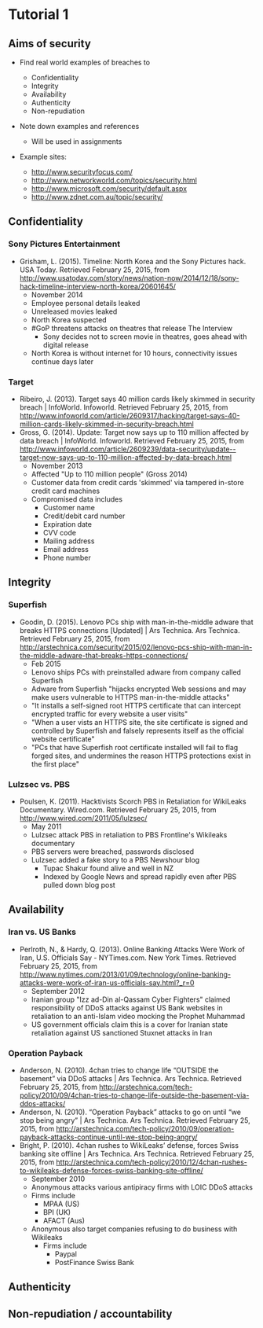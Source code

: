 # Tutorial 1

## Aims of security

- Find real world examples of breaches to
	- Confidentiality
	- Integrity
	- Availability
	- Authenticity
	- Non-repudiation
- Note down examples and references
	- Will be used in assignments

- Example sites:
	- http://www.securityfocus.com/
	- http://www.networkworld.com/topics/security.html
	- http://www.microsoft.com/security/default.aspx
	- http://www.zdnet.com.au/topic/security/

## Confidentiality

### Sony Pictures Entertainment

- Grisham, L. (2015). Timeline: North Korea and the Sony Pictures hack. USA Today. Retrieved February 25, 2015, from http://www.usatoday.com/story/news/nation-now/2014/12/18/sony-hack-timeline-interview-north-korea/20601645/
	- November 2014
	- Employee personal details leaked
	- Unreleased movies leaked
	- North Korea suspected
	- #GoP threatens attacks on theatres that release The Interview
		- Sony decides not to screen movie in theatres, goes ahead with digital release
	- North Korea is without internet for 10 hours, connectivity issues continue days later

### Target

- Ribeiro, J. (2013). Target says 40 million cards likely skimmed in security breach | InfoWorld. Infoworld. Retrieved February 25, 2015, from http://www.infoworld.com/article/2609317/hacking/target-says-40-million-cards-likely-skimmed-in-security-breach.html
- Gross, G. (2014). Update: Target now says up to 110 million affected by data breach | InfoWorld. Infoworld. Retrieved February 25, 2015, from http://www.infoworld.com/article/2609239/data-security/update--target-now-says-up-to-110-million-affected-by-data-breach.html
	- November 2013
	- Affected "Up to 110 million people" (Gross 2014)
	- Customer data from credit cards 'skimmed' via tampered in-store credit card machines
	- Compromised data includes
		- Customer name
		- Credit/debit card number
		- Expiration date
		- CVV code
		- Mailing address
		- Email address
		- Phone number

## Integrity

### Superfish

- Goodin, D. (2015). Lenovo PCs ship with man-in-the-middle adware that breaks HTTPS connections [Updated] | Ars Technica. Ars Technica. Retrieved February 25, 2015, from http://arstechnica.com/security/2015/02/lenovo-pcs-ship-with-man-in-the-middle-adware-that-breaks-https-connections/
	- Feb 2015
	- Lenovo ships PCs with preinstalled adware from company called Superfish
	- Adware from Superfish "hijacks encrypted Web sessions and may make users vulnerable to HTTPS man-in-the-middle attacks"
	- "It installs a self-signed root HTTPS certificate that can intercept encrypted traffic for every website a user visits"
	- "When a user vists an HTTPS site, the site certificate is signed and controlled by Superfish and falsely represents itself as the official website certificate"
	- "PCs that have Superfish root certificate installed will fail to flag forged sites, and undermines the reason HTTPS protections exist in the first place"

### Lulzsec vs. PBS

- Poulsen, K. (2011). Hacktivists Scorch PBS in Retaliation for WikiLeaks Documentary. Wired.com. Retrieved February 25, 2015, from http://www.wired.com/2011/05/lulzsec/
	- May 2011
	- Lulzsec attack PBS in retaliation to PBS Frontline's Wikileaks documentary
	- PBS servers were breached, passwords disclosed
	- Lulzsec added a fake story to a PBS Newshour blog
		- Tupac Shakur found alive and well in NZ
		- Indexed by Google News and spread rapidly even after PBS pulled down blog post

## Availability 

### Iran vs. US Banks

- Perlroth, N., & Hardy, Q. (2013). Online Banking Attacks Were Work of Iran, U.S. Officials Say - NYTimes.com. New York Times. Retrieved February 25, 2015, from http://www.nytimes.com/2013/01/09/technology/online-banking-attacks-were-work-of-iran-us-officials-say.html?_r=0
	- September 2012
	- Iranian group "Izz ad-Din al-Qassam Cyber Fighters" claimed responsibility of DDoS attacks against US Bank websites in retaliation to an anti-Islam video mocking the Prophet Muhammad
	- US government officials claim this is a cover for Iranian state retaliation against US sanctioned Stuxnet attacks in Iran

### Operation Payback

- Anderson, N. (2010). 4chan tries to change life “OUTSIDE the basement” via DDoS attacks | Ars Technica. Ars Technica. Retrieved February 25, 2015, from http://arstechnica.com/tech-policy/2010/09/4chan-tries-to-change-life-outside-the-basement-via-ddos-attacks/
- Anderson, N. (2010). “Operation Payback” attacks to go on until “we stop being angry” | Ars Technica. Ars Technica. Retrieved February 25, 2015, from http://arstechnica.com/tech-policy/2010/09/operation-payback-attacks-continue-until-we-stop-being-angry/
- Bright, P. (2010). 4chan rushes to WikiLeaks’ defense, forces Swiss banking site offline | Ars Technica. Ars Technica. Retrieved February 25, 2015, from http://arstechnica.com/tech-policy/2010/12/4chan-rushes-to-wikileaks-defense-forces-swiss-banking-site-offline/
	- September 2010
	- Anonymous attacks various antipiracy firms with LOIC DDoS attacks
	- Firms include
		- MPAA (US)
		- BPI (UK)
		- AFACT (Aus)
	- Anonymous also target companies refusing to do business with Wikileaks
		- Firms include
			- Paypal
			- PostFinance Swiss Bank

## Authenticity

## Non-repudiation / accountability

